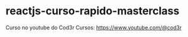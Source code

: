 # reactjs-curso-rapido-masterclass
Curso no youtube do Cod3r Cursos: https://www.youtube.com/@cod3r

